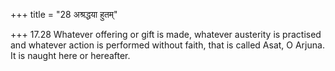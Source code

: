 +++
title = "28 अश्रद्धया हुतम्"

+++
17.28 Whatever offering or gift is made, whatever austerity is practised
and whatever action is performed without faith, that is called Asat, O
Arjuna. It is naught here or hereafter.
